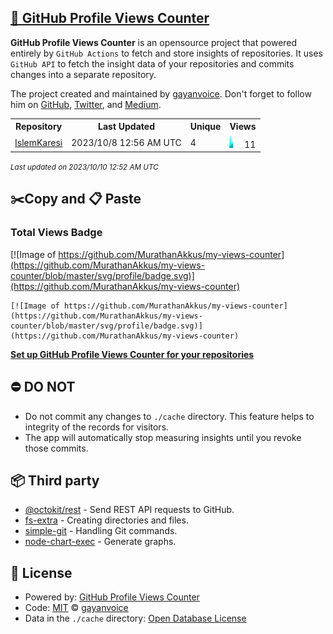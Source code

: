 ## [🚀 GitHub Profile Views Counter](https://github.com/gayanvoice/github-profile-views-counter)
**GitHub Profile Views Counter** is an opensource project that powered entirely by  `GitHub Actions` to fetch and store insights of repositories.
It uses `GitHub API` to fetch the insight data of your repositories and commits changes into a separate repository.

The project created and maintained by [gayanvoice](https://github.com/gayanvoice). Don't forget to follow him on [GitHub](https://github.com/gayanvoice), [Twitter](https://twitter.com/gayanvoice), and [Medium](https://gayanvoice.medium.com/).

<table>
	<tr>
		<th>
			Repository
		</th>
		<th>
			Last Updated
		</th>
		<th>
			Unique
		</th>
		<th>
			Views
		</th>
	</tr>
	<tr>
		<td>
			<a href="https://github.com/MurathanAkkus/my-views-counter/tree/master/readme/570893005/year.md">
				IslemKaresi
			</a>
		</td>
		<td>
			2023/10/8 12:56 AM UTC
		</td>
		<td>
			4
		</td>
		<td>
			<img alt="Response time graph" src="https://github.com/MurathanAkkus/my-views-counter/raw/master/graph/570893005/small/year.png" height="20"> 11
		</td>
	</tr>
</table>

<small><i>Last updated on 2023/10/10 12:52 AM UTC</i></small>

## ✂️Copy and 📋 Paste
### Total Views Badge
[![Image of https://github.com/MurathanAkkus/my-views-counter](https://github.com/MurathanAkkus/my-views-counter/blob/master/svg/profile/badge.svg)](https://github.com/MurathanAkkus/my-views-counter)

```readme
[![Image of https://github.com/MurathanAkkus/my-views-counter](https://github.com/MurathanAkkus/my-views-counter/blob/master/svg/profile/badge.svg)](https://github.com/MurathanAkkus/my-views-counter)
```
[**Set up GitHub Profile Views Counter for your repositories**](https://github.com/gayanvoice/github-profile-views-counter)
## ⛔ DO NOT
- Do not commit any changes to `./cache` directory. This feature helps to integrity of the records for visitors.
- The app will automatically stop measuring insights until you revoke those commits.
## 📦 Third party

- [@octokit/rest](https://www.npmjs.com/package/@octokit/rest) - Send REST API requests to GitHub.
- [fs-extra](https://www.npmjs.com/package/fs-extra) - Creating directories and files.
- [simple-git](https://www.npmjs.com/package/simple-git) - Handling Git commands.
- [node-chart-exec](https://www.npmjs.com/package/node-chart-exec) - Generate graphs.
## 📄 License
- Powered by: [GitHub Profile Views Counter](https://github.com/gayanvoice/github-profile-views-counter)
- Code: [MIT](./LICENSE) © [gayanvoice](https://github.com/gayanvoice)
- Data in the `./cache` directory: [Open Database License](https://opendatacommons.org/licenses/odbl/1-0/)